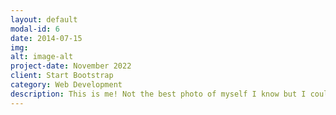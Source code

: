 ```yaml
---
layout: default
modal-id: 6
date: 2014-07-15
img: 
alt: image-alt
project-date: November 2022
client: Start Bootstrap
category: Web Development
description: This is me! Not the best photo of myself I know but I couldn't fit it in the profile picture so I just put it here instead.
---
```

